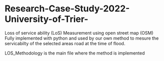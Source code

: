 # Research-Case-Study-2022-University-of-Trier-
Loss of service ability (LoS) Measurement using open street map (OSM)
Fully implemented with python and used by our own method to mesure the servicabilty of the selected areas road at the time of flood.

LOS_Methodology is the main file where the method is implemented
